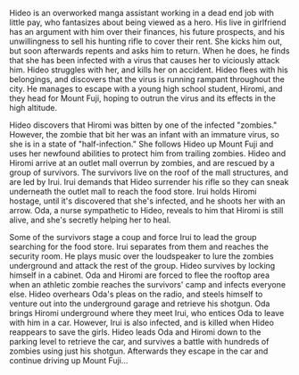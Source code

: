 <!-- I Am A Hero (2016) -->

Hideo is an overworked manga assistant working in a dead end job with little pay, who fantasizes about being viewed as a hero. His live in girlfriend has an argument with him over their finances, his future prospects, and his unwillingness to sell his hunting rifle to cover their rent. She kicks him out, but soon afterwards repents and asks him to return. When he does, he finds that she has been infected with a virus that causes her to viciously attack him. Hideo struggles with her, and kills her on accident. Hideo flees with his belongings, and discovers that the virus is running rampant throughout the city. He manages to escape with a young high school student, Hiromi, and they head for Mount Fuji, hoping to outrun the virus and its effects in the high altitude.

Hideo discovers that Hiromi was bitten by one of the infected "zombies." However, the zombie that bit her was an infant with an immature virus, so she is in a state of "half-infection." She follows Hideo up Mount Fuji and uses her newfound abilities to protect him from trailing zombies. Hideo and Hiromi arrive at an outlet mall overrun by zombies, and are rescued by a group of survivors. The survivors live on the roof of the mall structures, and are led by Irui. Irui demands that Hideo surrender his rifle so they can sneak underneath the outlet mall to reach the food store. Irui holds Hiromi hostage, until it's discovered that she's infected, and he shoots her with an arrow. Oda, a nurse sympathetic to Hideo, reveals to him that Hiromi is still alive, and she's secretly helping her to heal.

Some of the survivors stage a coup and force Irui to lead the group searching for the food store. Irui separates from them and reaches the security room. He plays music over the loudspeaker to lure the zombies underground and attack the rest of the group. Hideo survives by locking himself in a cabinet. Oda and Hiromi are forced to flee the rooftop area when an athletic zombie reaches the survivors' camp and infects everyone else. Hideo overhears Oda's pleas on the radio, and steels himself to venture out into the underground garage and retrieve his shotgun. Oda brings Hiromi underground where they meet Irui, who entices Oda to leave with him in a car. However, Irui is also infected, and is killed when Hideo reappears to save the girls. Hideo leads Oda and Hiromi down to the parking level to retrieve the car, and survives a battle with hundreds of zombies using just his shotgun. Afterwards they escape in the car and continue driving up Mount Fuji...